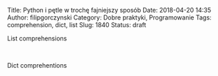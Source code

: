 Title: Python i pętle w trochę fajniejszy sposób
Date: 2018-04-20 14:35
Author: filipgorczynski
Category: Dobre praktyki, Programowanie
Tags: comprehension, dict, list
Slug: 1840
Status: draft

List comprehensions

 

Dict comprehentions
